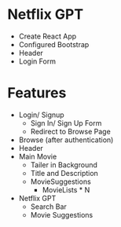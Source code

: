 # Netflix GPT

- Create React App
- Configured Bootstrap
- Header
- Login Form

# Features

- Login/ Signup
  - Sign In/ Sign Up Form
  - Redirect to Browse Page
- Browse (after authentication)
- Header
- Main Movie
  - Tailer in Background
  - Title and Description
  - MovieSuggestions
    - MovieLists \* N
- Netflix GPT
  - Search Bar
  - Movie Suggestions

